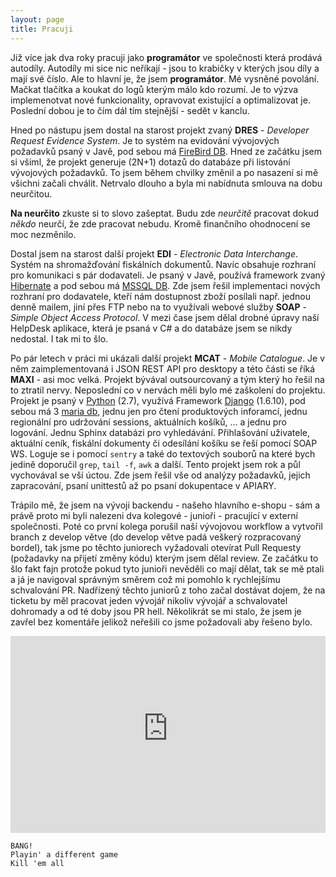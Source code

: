 ```yaml
---
layout: page
title: Pracuji
---
```


Již více jak dva roky pracuji jako **programátor** ve společnosti která prodává autodíly. Autodíly mi sice nic neříkají - jsou to krabičky v kterých jsou díly a mají své číslo. Ale to hlavní je, že jsem **programátor**. Mé vysněné povolání. Mačkat tlačítka a koukat do logů kterým málo kdo rozumí. Je to výzva implemenotvat nové funkcionality, opravovat existující a optimalizovat je. Poslední dobou je to čím dál tím stejnější - sedět v kanclu.

Hned po nástupu jsem dostal na starost projekt zvaný **DRES** - *Developer Request Evidence System*. Je to systém na evidování vývojových požadavků psaný v Javě, pod sebou má [FireBird DB](https://firebirdsql.org/). Hned ze začátku jsem si všiml, že projekt generuje (2N+1) dotazů do databáze při listování vývojových požadavků. To jsem během chvilky změnil a po nasazení si mě všichni začali chválit. Netrvalo dlouho a byla mi nabídnuta smlouva na dobu neurčitou.

**Na neurčito** zkuste si to slovo zašeptat. Budu zde *neurčitě* pracovat dokud *někdo* neurčí, že zde pracovat nebudu. Kromě finančního ohodnocení se moc nezměnilo.

Dostal jsem na starost další projekt **EDI** - *Electronic Data Interchange*. Systém na shromažďování fiskálních dokumentů. Navíc obsahuje rozhraní pro komunikaci s pár dodavateli. Je psaný v Javě, používá framework zvaný [Hibernate](http://hibernate.org/) a pod sebou má [MSSQL DB](https://www.microsoft.com/en-us/sql-server/sql-server-2017). Zde jsem řešil implementaci nových rozhraní pro dodavatele, kteří nám dostupnost zboží posílali např. jednou denně mailem, jiní přes FTP nebo na to využívali webové služby **SOAP** - *Simple Object Access Protocol*. V mezi čase jsem dělal drobné úpravy naší HelpDesk aplikace, která je psaná v C# a do databáze jsem se nikdy nedostal. I tak mi to šlo.

Po pár letech v práci mi ukázali další projekt **MCAT** - *Mobile Catalogue*. Je v něm zaimplementovaná i JSON REST API pro desktopy a této části se říká **MAXI** - asi moc velká. Projekt bývával outsourcovaný a tým který ho řešil na to ztratil nervy. Neposlední co v nervách měli bylo mé zaškolení do projektu. Projekt je psaný v [Python](https://www.python.org/) (2.7), využívá Framework [Django](https://www.djangoproject.com/) (1.6.10), pod sebou má 3 [maria db](https://mariadb.org/), jednu jen pro čtení produktových inforamcí, jednu regionální pro udržování sessions, aktuálních košíků, ... a jednu pro logování. Jednu Sphinx databázi pro vyhledávání. Přihlašování uživatele, aktuální ceník, fiskální dokumenty či odesílání košíku se řeší pomocí SOAP WS. Loguje se i pomocí `sentry` a také do textových souborů na které bych jedině doporučil `grep`, `tail -f`, `awk` a další. Tento projekt jsem rok a půl vychovával se vší úctou. Zde jsem řešil vše od analýzy požadavků, jejich zapracování, psaní unittestů až po psaní dokupentace v APIARY.

Trápilo mě, že jsem na vývoji backendu - našeho hlavního e-shopu - sám a právě proto mi byli nalezeni dva kolegové - junioři - pracující v externí společnosti. Poté co první kolega porušil naší vývojovou workflow a vytvořil branch z develop větve (do develop větve padá veškerý rozpracovaný bordel), tak jsme po těchto juniorech vyžadovali otevírat Pull Requesty (požadavky na přijetí změny kódu) kterým jsem dělal review. Ze začátku to šlo fakt fajn protože pokud tyto junioři nevěděli co mají dělat, tak se mě ptali a já je navigoval správným směrem což mi pomohlo k rychlejšímu schvalování PR. Nadřízený těchto juniorů z toho začal dostávat dojem, že na ticketu by měl pracovat jeden vývojář nikoliv vývojář a schvalovatel dohromady a od té doby jsou PR hell. Několikrát se mi stalo, že jsem je zavřel bez komentáře jelikož neřešili co jsme požadovali aby řešeno bylo.

<iframe width="100%" height="315" src="https://www.youtube-nocookie.com/embed/x60V0eayiAY?rel=0&amp;showinfo=0" frameborder="0" allow="autoplay; encrypted-media" allowfullscreen></iframe>

```
BANG!
Playin' a different game
Kill 'em all
```
